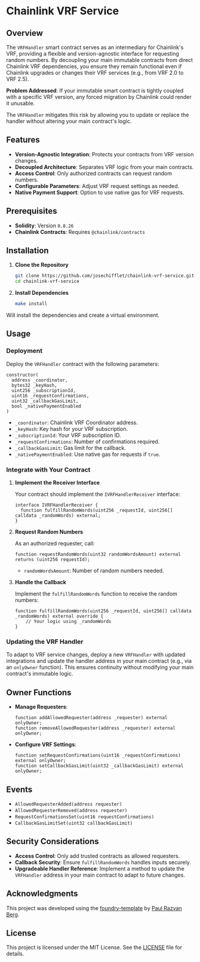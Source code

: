 # Chainlink VRF Service

## Overview

The `VRFHandler` smart contract serves as an intermediary for Chainlink's VRF, providing a flexible and version-agnostic interface for requesting random numbers. By decoupling your main immutable contracts from direct Chainlink VRF dependencies, you ensure they remain functional even if Chainlink upgrades or changes their VRF services (e.g., from VRF 2.0 to VRF 2.5).

**Problem Addressed**: If your immutable smart contract is tightly coupled with a specific VRF version, any forced migration by Chainlink could render it unusable.

The `VRFHandler` mitigates this risk by allowing you to update or replace the handler without altering your main contract's logic.

## Features

- **Version-Agnostic Integration**: Protects your contracts from VRF version changes.
- **Decoupled Architecture**: Separates VRF logic from your main contracts.
- **Access Control**: Only authorized contracts can request random numbers.
- **Configurable Parameters**: Adjust VRF request settings as needed.
- **Native Payment Support**: Option to use native gas for VRF requests.

## Prerequisites

- **Solidity**: Version `0.8.26`
- **Chainlink Contracts**: Requires `@chainlink/contracts`

## Installation

1. **Clone the Repository**

   ```bash
   git clone https://github.com/josechifflet/chainlink-vrf-service.git
   cd chainlink-vrf-service
   ```

2. **Install Dependencies**

   ```bash
   make install
   ```

Will install the dependencies and create a virtual environment.

## Usage

### Deployment

Deploy the `VRFHandler` contract with the following parameters:

```solidity
constructor(
  address _coordinator,
  bytes32 _keyHash,
  uint256 _subscriptionId,
  uint16 _requestConfirmations,
  uint32 _callbackGasLimit,
  bool _nativePaymentEnabled
)
```

- `_coordinator`: Chainlink VRF Coordinator address.
- `_keyHash`: Key hash for your VRF subscription.
- `_subscriptionId`: Your VRF subscription ID.
- `_requestConfirmations`: Number of confirmations required.
- `_callbackGasLimit`: Gas limit for the callback.
- `_nativePaymentEnabled`: Use native gas for requests if `true`.

### Integrate with Your Contract

1. **Implement the Receiver Interface**

   Your contract should implement the `IVRFHandlerReceiver` interface:

   ```solidity
   interface IVRFHandlerReceiver {
     function fulfillRandomWords(uint256 _requestId, uint256[] calldata _randomWords) external;
   }
   ```

2. **Request Random Numbers**

   As an authorized requester, call:

   ```solidity
   function requestRandomWords(uint32 randomWordsAmount) external returns (uint256 requestId);
   ```

   - `randomWordsAmount`: Number of random numbers needed.

3. **Handle the Callback**

   Implement the `fulfillRandomWords` function to receive the random numbers:

   ```solidity
   function fulfillRandomWords(uint256 _requestId, uint256[] calldata _randomWords) external override {
       // Your logic using _randomWords
   }
   ```

### Updating the VRF Handler

To adapt to VRF service changes, deploy a new `VRFHandler` with updated integrations and update the handler address in your main contract (e.g., via an `onlyOwner` function). This ensures continuity without modifying your main contract's immutable logic.

## Owner Functions

- **Manage Requesters**:

  ```solidity
  function addAllowedRequester(address _requester) external onlyOwner;
  function removeAllowedRequester(address _requester) external onlyOwner;
  ```

- **Configure VRF Settings**:

  ```solidity
  function setRequestConfirmations(uint16 _requestConfirmations) external onlyOwner;
  function setCallbackGasLimit(uint32 _callbackGasLimit) external onlyOwner;
  ```

## Events

- `AllowedRequesterAdded(address requester)`
- `AllowedRequesterRemoved(address requester)`
- `RequestConfirmationsSet(uint16 requestConfirmations)`
- `CallbackGasLimitSet(uint32 callbackGasLimit)`

## Security Considerations

- **Access Control**: Only add trusted contracts as allowed requesters.
- **Callback Security**: Ensure `fulfillRandomWords` handles inputs securely.
- **Upgradeable Handler Reference**: Implement a method to update the `VRFHandler` address in your main contract to adapt to future changes.

## Acknowledgments

This project was developed using the [foundry-template](https://github.com/PaulRBerg/foundry-template.git) by [Paul Razvan Berg](https://github.com/PaulRBerg).

## License

This project is licensed under the MIT License. See the [LICENSE](LICENSE) file for details.

